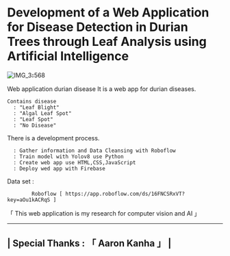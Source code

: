 # Development of a Web Application for Disease Detection in Durian Trees through Leaf Analysis using Artificial Intelligence

![IMG_3ะ568](https://github.com/Akari-11000/Web-application-durian-disease/assets/80401493/1b41afe2-cef4-4ec1-8225-4f70a7d00dbf)

Web application durian disease
  It is a web app for durian diseases. 
    
    Contains disease
      : "Leaf Blight"
      : "Algal Leaf Spot"
      : "Leaf Spot"
      : "No Disease"
      
  There is a development process.
  
      : Gather information and Data Cleansing with Roboflow
      : Train model with Yolov8 use Python
      : Create web app use HTML,CSS,JavaScript 
      : Deploy wed app with Firebase

Data set :

            Roboflow [ https://app.roboflow.com/ds/16FNCSRxVT?key=aOu1kACRqS ]

「 This web application is my research for computer vision and AI 」


-------------------------------------------------------------------------------
|                  Special Thanks : 「  Aaron Kanha  」                       |
-------------------------------------------------------------------------------

